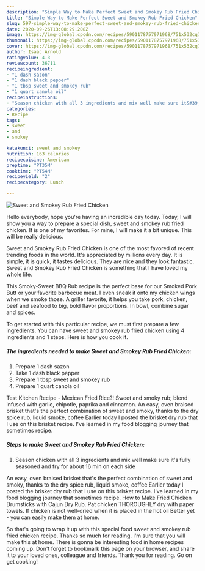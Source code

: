 ```yaml
---
description: "Simple Way to Make Perfect Sweet and Smokey Rub Fried Chicken"
title: "Simple Way to Make Perfect Sweet and Smokey Rub Fried Chicken"
slug: 597-simple-way-to-make-perfect-sweet-and-smokey-rub-fried-chicken
date: 2020-09-26T13:08:29.208Z
image: https://img-global.cpcdn.com/recipes/5901178757971968/751x532cq70/sweet-and-smokey-rub-fried-chicken-recipe-main-photo.jpg
thumbnail: https://img-global.cpcdn.com/recipes/5901178757971968/751x532cq70/sweet-and-smokey-rub-fried-chicken-recipe-main-photo.jpg
cover: https://img-global.cpcdn.com/recipes/5901178757971968/751x532cq70/sweet-and-smokey-rub-fried-chicken-recipe-main-photo.jpg
author: Isaac Arnold
ratingvalue: 4.3
reviewcount: 36711
recipeingredient:
- "1 dash sazon"
- "1 dash black pepper"
- "1 tbsp sweet and smokey rub"
- "1 quart canola oil"
recipeinstructions:
- "Season chicken with all 3 ingredients and mix well make sure it&#39;s fully seasoned and fry for about 16 min on each side"
categories:
- Recipe
tags:
- sweet
- and
- smokey

katakunci: sweet and smokey 
nutrition: 163 calories
recipecuisine: American
preptime: "PT35M"
cooktime: "PT54M"
recipeyield: "2"
recipecategory: Lunch

---
```



![Sweet and Smokey Rub Fried Chicken](https://img-global.cpcdn.com/recipes/5901178757971968/751x532cq70/sweet-and-smokey-rub-fried-chicken-recipe-main-photo.jpg)

Hello everybody, hope you're having an incredible day today. Today, I will show you a way to prepare a special dish, sweet and smokey rub fried chicken. It is one of my favorites. For mine, I will make it a bit unique. This will be really delicious.

Sweet and Smokey Rub Fried Chicken is one of the most favored of recent trending foods in the world. It's appreciated by millions every day. It is simple, it is quick, it tastes delicious. They are nice and they look fantastic. Sweet and Smokey Rub Fried Chicken is something that I have loved my whole life.

This Smoky-Sweet BBQ Rub recipe is the perfect base for our Smoked Pork Butt or your favorite barbecue meat. I even sneak it onto my chicken wings when we smoke those. A griller favorite, it helps you take pork, chicken, beef and seafood to big, bold flavor proportions. In bowl, combine sugar and spices.


To get started with this particular recipe, we must first prepare a few ingredients. You can have sweet and smokey rub fried chicken using 4 ingredients and 1 steps. Here is how you cook it.

<!--inarticleads1-->

##### The ingredients needed to make Sweet and Smokey Rub Fried Chicken:

1. Prepare 1 dash sazon
1. Take 1 dash black pepper
1. Prepare 1 tbsp sweet and smokey rub
1. Prepare 1 quart canola oil


Test Kitchen Recipe - Mexican Fried Rice?! Sweet and smoky rub; blend infused with garlic, chipotle, paprika and cinnamon. An easy, oven braised brisket that&#39;s the perfect combination of sweet and smoky, thanks to the dry spice rub, liquid smoke, coffee Earlier today I posted the brisket dry rub that I use on this brisket recipe. I&#39;ve learned in my food blogging journey that sometimes recipe. 

<!--inarticleads2-->

##### Steps to make Sweet and Smokey Rub Fried Chicken:

1. Season chicken with all 3 ingredients and mix well make sure it&#39;s fully seasoned and fry for about 16 min on each side


An easy, oven braised brisket that&#39;s the perfect combination of sweet and smoky, thanks to the dry spice rub, liquid smoke, coffee Earlier today I posted the brisket dry rub that I use on this brisket recipe. I&#39;ve learned in my food blogging journey that sometimes recipe. How to Make Fried Chicken Drumsticks with Cajun Dry Rub. Pat chicken THOROUGHLY dry with paper towels. If chicken is not well-dried when it is placed in the hot oil Better yet - you can easily make them at home. 

So that's going to wrap it up with this special food sweet and smokey rub fried chicken recipe. Thanks so much for reading. I'm sure that you will make this at home. There is gonna be interesting food in home recipes coming up. Don't forget to bookmark this page on your browser, and share it to your loved ones, colleague and friends. Thank you for reading. Go on get cooking!
